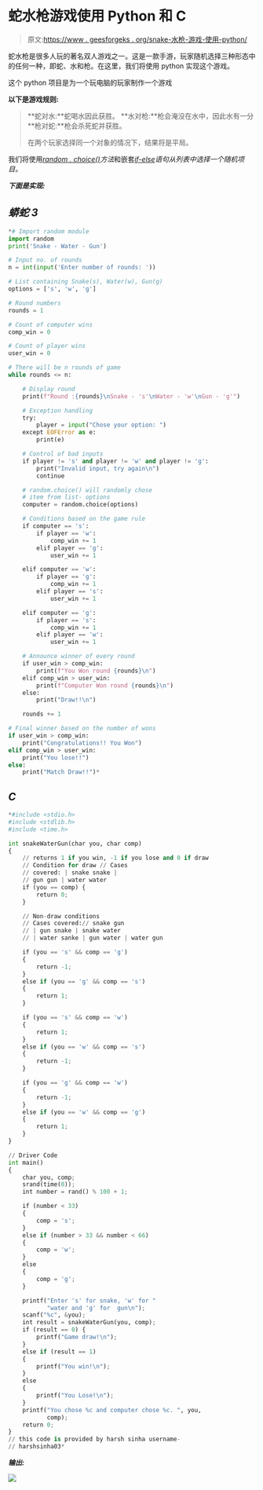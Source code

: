 # 蛇水枪游戏使用 Python 和 C

> 原文:[https://www . geesforgeks . org/snake-水枪-游戏-使用-python/](https://www.geeksforgeeks.org/snake-water-gun-game-using-python/)

蛇水枪是很多人玩的著名双人游戏之一。这是一款手游，玩家随机选择三种形态中的任何一种，即蛇、水和枪。在这里，我们将使用 python 实现这个游戏。

这个 python 项目是为一个玩电脑的玩家制作一个游戏

**以下是游戏规则:**

> **蛇对水:**蛇喝水因此获胜。
> **水对枪:**枪会淹没在水中，因此水有一分
> **枪对蛇:**枪会杀死蛇并获胜。
> 
> 在两个玩家选择同一个对象的情况下，结果将是平局。

我们将使用[*random . choice()*](https://www.geeksforgeeks.org/random-choices-method-in-python/)*方法*和嵌套[*if-else*](https://www.geeksforgeeks.org/python3-if-if-else-nested-if-if-elif-statements/)*语句从列表中选择一个随机项目。*

***下面是实现:***

## *蟒蛇 3*

```py
*# Import random module
import random
print('Snake - Water - Gun')

# Input no. of rounds
n = int(input('Enter number of rounds: '))

# List containing Snake(s), Water(w), Gun(g)
options = ['s', 'w', 'g']

# Round numbers
rounds = 1

# Count of computer wins
comp_win = 0

# Count of player wins
user_win = 0

# There will be n rounds of game
while rounds <= n:

    # Display round
    print(f"Round :{rounds}\nSnake - 's'\nWater - 'w'\nGun - 'g'")

    # Exception handling
    try:
        player = input("Chose your option: ")
    except EOFError as e:
        print(e)

    # Control of bad inputs
    if player != 's' and player != 'w' and player != 'g':
        print("Invalid input, try again\n")
        continue

    # random.choice() will randomly chose
    # item from list- options
    computer = random.choice(options)

    # Conditions based on the game rule
    if computer == 's':
        if player == 'w':
            comp_win += 1
        elif player == 'g':
            user_win += 1

    elif computer == 'w':
        if player == 'g':
            comp_win += 1
        elif player == 's':
            user_win += 1

    elif computer == 'g':
        if player == 's':
            comp_win += 1
        elif player == 'w':
            user_win += 1

    # Announce winner of every round
    if user_win > comp_win:
        print(f"You Won round {rounds}\n")
    elif comp_win > user_win:
        print(f"Computer Won round {rounds}\n")
    else:
        print("Draw!!\n")

    rounds += 1

# Final winner based on the number of wons
if user_win > comp_win:
    print("Congratulations!! You Won")
elif comp_win > user_win:
    print("You lose!!")
else:
    print("Match Draw!!")*
```

## *C*

```py
*#include <stdio.h>
#include <stdlib.h>
#include <time.h>

int snakeWaterGun(char you, char comp)
{
    // returns 1 if you win, -1 if you lose and 0 if draw
    // Condition for draw // Cases
    // covered: | snake snake |
    // gun gun | water water
    if (you == comp) {
        return 0;
    }

    // Non-draw conditions
    // Cases covered:// snake gun
    // | gun snake | snake water
    // | water sanke | gun water | water gun

    if (you == 's' && comp == 'g')
    {
        return -1;
    }
    else if (you == 'g' && comp == 's')
    {
        return 1;
    }

    if (you == 's' && comp == 'w')
    {
        return 1;
    }
    else if (you == 'w' && comp == 's')
    {
        return -1;
    }

    if (you == 'g' && comp == 'w')
    {
        return -1;
    }
    else if (you == 'w' && comp == 'g')
    {
        return 1;
    }
}

// Driver Code
int main()
{
    char you, comp;
    srand(time(0));
    int number = rand() % 100 + 1;

    if (number < 33)
    {
        comp = 's';
    }
    else if (number > 33 && number < 66)
    {
        comp = 'w';
    }
    else
    {
        comp = 'g';
    }

    printf("Enter 's' for snake, 'w' for "
           "water and 'g' for  gun\n");
    scanf("%c", &you);
    int result = snakeWaterGun(you, comp);
    if (result == 0) {
        printf("Game draw!\n");
    }
    else if (result == 1)
    {
        printf("You win!\n");
    }
    else
    {
        printf("You Lose!\n");
    }
    printf("You chose %c and computer chose %c. ", you,
           comp);
    return 0;
}
// this code is provided by harsh sinha username-
// harshsinha03*
```

***输出:***

*![](img/5f915470d6e75d5f7856ed90b0051efc.png)*